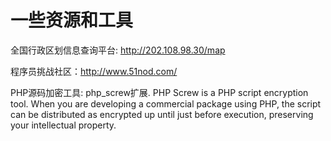 # 一些资源和工具

全国行政区划信息查询平台: http://202.108.98.30/map

程序员挑战社区：http://www.51nod.com/

PHP源码加密工具: php_screw扩展. PHP Screw is a PHP script encryption tool. When you are developing a commercial package using PHP, the script can be distributed as encrypted up until just before execution, preserving your intellectual property.
